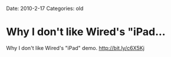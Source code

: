 Date: 2010-2-17
Categories: old

# Why I don't like Wired's "iPad...

Why I don't like Wired's "iPad" demo. <a href="http://bit.ly/c6X5Kj" rel="nofollow">http://bit.ly/c6X5Kj</a>
